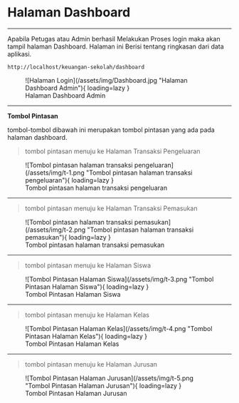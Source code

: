 # Halaman Dashboard
---
Apabila Petugas atau Admin berhasil Melakukan Proses login maka akan tampil halaman Dashboard. Halaman ini Berisi tentang ringkasan dari data aplikasi.

    http://localhost/keuangan-sekolah/dashboard

<figure markdown>
  ![Halaman Login](/assets/img/Dashboard.jpg "Halaman Dashboard Admin"){ loading=lazy }
  <figcaption>Halaman Dashboard Admin</figcaption>
</figure>

---

**Tombol Pintasan**

tombol-tombol dibawah ini merupakan tombol pintasan yang ada pada halaman dashboard.

> tombol pintasan menuju ke Halaman Transaksi Pengeluaran

<figure markdown>
  ![Tombol pintasan halaman transaksi pengeluaran](/assets/img/t-1.png "Tombol pintasan halaman transaksi pengeluaran"){ loading=lazy }
  <figcaption>Tombol pintasan halaman transaksi pengeluaran</figcaption>
</figure>

---

> tombol pintasan menuju ke Halaman Transaksi Pemasukan

<figure markdown>
  ![Tombol pintasan halaman transaksi pemasukan](/assets/img/t-2.png "Tombol pintasan halaman transaksi pemasukan"){ loading=lazy }
  <figcaption>Tombol pintasan halaman transaksi pemasukan</figcaption>
</figure>

---

> tombol pintasan menuju ke Halaman Siswa

<figure markdown>
  ![Tombol Pintasan Halaman Siswa](/assets/img/t-3.png "Tombol Pintasan Halaman Siswa"){ loading=lazy }
  <figcaption>Tombol Pintasan Halaman Siswa</figcaption>
</figure>

---

> tombol pintasan menuju ke Halaman Kelas

<figure markdown>
  ![Tombol Pintasan Halaman Kelas](/assets/img/t-4.png "Tombol Pintasan Halaman Kelas"){ loading=lazy }
  <figcaption>Tombol Pintasan Halaman Kelas</figcaption>
</figure>

---

> tombol pintasan menuju ke Halaman Jurusan

<figure markdown>
  ![Tombol Pintasan Halaman Jurusan](/assets/img/t-5.png "Tombol Pintasan Halaman Jurusan"){ loading=lazy }
  <figcaption>Tombol Pintasan Halaman Jurusan</figcaption>
</figure>
